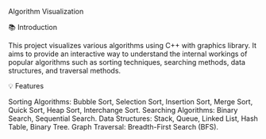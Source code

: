 Algorithm Visualization

📚 Introduction

This project visualizes various algorithms using C++ with graphics library. It aims to provide an interactive way to understand the internal workings of popular algorithms such as sorting techniques, searching methods, data structures, and traversal methods.

💡 Features

Sorting Algorithms: Bubble Sort, Selection Sort, Insertion Sort, Merge Sort, Quick Sort, Heap Sort, Interchange Sort.
Searching Algorithms: Binary Search, Sequential Search.
Data Structures: Stack, Queue, Linked List, Hash Table, Binary Tree.
Graph Traversal: Breadth-First Search (BFS).
